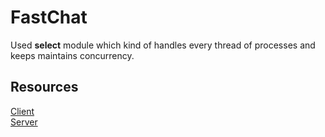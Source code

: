 # FastChat

Used **select** module which kind of handles every thread of processes and keeps maintains concurrency.<br>

## Resources
[Client](https://pythonprogramming.net/client-chatroom-sockets-tutorial-python-3/)<br>
[Server](https://pythonprogramming.net/server-chatroom-sockets-tutorial-python-3/)

